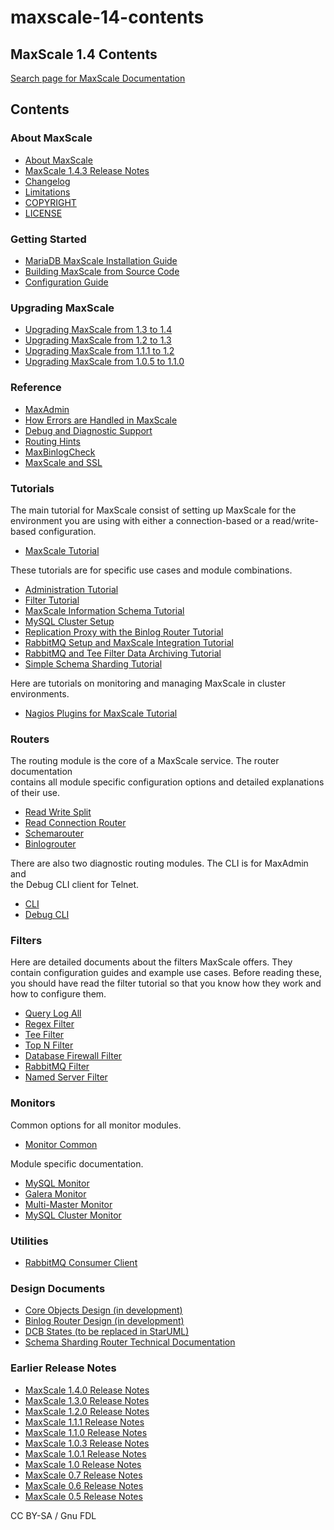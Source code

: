 # maxscale-14-contents

## MaxScale 1.4 Contents

[Search page for MaxScale Documentation](https://mariadb-corporation.github.io/MaxScale/Search/)

## Contents

### About MaxScale

* [About MaxScale](https://mariadb.com/kb/en/about-maxscale/)
* [MaxScale 1.4.3 Release Notes](maxscale-14-release-notes/mariadb-maxscale-143-release-notes.md)
* [Changelog](../mariadb-maxscale-21-06/)
* [Limitations](about-maxscale-14/limitations-and-known-issues-within-maxscale.md)
* [COPYRIGHT](about-maxscale-14/copyrightmd.md)
* [LICENSE](about-maxscale-14/licensemd.md)

### Getting Started

* [MariaDB MaxScale Installation Guide](maxscale-14-getting-started/mariadb-maxscale-installation-guide.md)
* [Building MaxScale from Source Code](maxscale-14-getting-started/building-maxscale-from-source-code.md)
* [Configuration Guide](maxscale-14-getting-started/maxscale-configuration-usage-scenarios.md)

### Upgrading MaxScale

* [Upgrading MaxScale from 1.3 to 1.4](mariadb-maxscale-14-upgrading-maxscale/upgrading-maxscale-from-13-to-14.md)
* [Upgrading MaxScale from 1.2 to 1.3](mariadb-maxscale-14-upgrading-maxscale/upgrading-maxscale-from-12-to-13.md)
* [Upgrading MaxScale from 1.1.1 to 1.2](mariadb-maxscale-14-upgrading-maxscale/5379.md)
* [Upgrading MaxScale from 1.0.5 to 1.1.0](mariadb-maxscale-14-upgrading-maxscale/5380.md)

### Reference

* [MaxAdmin](maxscale-14-reference/maxadmin.md)
* [How Errors are Handled in MaxScale](maxscale-14-reference/how-errors-are-handled-in-maxscale.md)
* [Debug and Diagnostic Support](maxscale-14-reference/maxscale-change-history.md)
* [Routing Hints](maxscale-14-reference/maxscale-hint-syntax.md)
* [MaxBinlogCheck](maxscale-14-reference/maxbinlogcheck.md)
* [MaxScale and SSL](maxscale-14-reference/maxscale-and-ssl.md)

### Tutorials

The main tutorial for MaxScale consist of setting up MaxScale for the environment you are using with either a connection-based or a read/write-based configuration.

* [MaxScale Tutorial](maxscale-14-tutorials/setting-up-maxscale.md)

These tutorials are for specific use cases and module combinations.

* [Administration Tutorial](maxscale-14-tutorials/maxscale-administration-tutorial.md)
* [Filter Tutorial](maxscale-14-tutorials/tutorials-maxscale-filters.md)
* [MaxScale Information Schema Tutorial](maxscale-14-tutorials/maxinfo-plugin.md)
* [MySQL Cluster Setup](maxscale-14-tutorials/mysql-cluster-setup-and-maxscale-configuration.md)
* [Replication Proxy with the Binlog Router Tutorial](maxscale-14-tutorials/maxscale-as-a-replication-proxy.md)
* [RabbitMQ Setup and MaxScale Integration Tutorial](maxscale-14-tutorials/rabbit-mq-setup-and-maxscale-integration.md)
* [RabbitMQ and Tee Filter Data Archiving Tutorial](maxscale-14-tutorials/data-archiving-with-mqfilter-and-tee-filters.md)
* [Simple Schema Sharding Tutorial](maxscale-14-tutorials/maxscale-simple-sharding-with-two-servers.md)

Here are tutorials on monitoring and managing MaxScale in cluster environments.

* [Nagios Plugins for MaxScale Tutorial](maxscale-14-tutorials/maxscale-nagios-plugins-for-nagios-351.md)

### Routers

The routing module is the core of a MaxScale service. The router documentation\
contains all module specific configuration options and detailed explanations\
of their use.

* [Read Write Split](maxscale-14-routers/readwritesplit.md)
* [Read Connection Router](maxscale-14-routers/maxscale-readconnroute.md)
* [Schemarouter](maxscale-14-routers/maxscale-routers-schemarouter-router.md)
* [Binlogrouter](maxscale-14-routers/binlogrouter.md)

There are also two diagnostic routing modules. The CLI is for MaxAdmin and\
the Debug CLI client for Telnet.

* [CLI](../../maxscale-management/maxscale-troubleshooting.md)
* [Debug CLI](maxscale-14-routers/debug-cli.md)

### Filters

Here are detailed documents about the filters MaxScale offers. They contain configuration guides and example use cases. Before reading these, you should have read the filter tutorial so that you know how they work and how to configure them.

* [Query Log All](maxscale-14-filters/maxscale-query-log-all-filter.md)
* [Regex Filter](maxscale-14-filters/maxscale-regex-filter-overview.md)
* [Tee Filter](maxscale-14-filters/maxscale-tee-filter-overview.md)
* [Top N Filter](maxscale-14-filters/maxscale-top-filter-overview.md)
* [Database Firewall Filter](maxscale-14-filters/maxscale-database-firewall-filter.md)
* [RabbitMQ Filter](maxscale-14-filters/maxscale-rabbitmq-filter.md)
* [Named Server Filter](maxscale-14-filters/maxscale-named-server-filter-overview.md)

### Monitors

Common options for all monitor modules.

* [Monitor Common](../mariadb-maxscale-21-06/)

Module specific documentation.

* [MySQL Monitor](maxscale-14-monitors/mysql-monitor.md)
* [Galera Monitor](maxscale-14-monitors/maxscale-galera-monitor.md)
* [Multi-Master Monitor](maxscale-14-monitors/multi-master-monitor.md)
* [MySQL Cluster Monitor](maxscale-14-monitors/ndb-cluster-monitor.md)

### Utilities

* [RabbitMQ Consumer Client](maxscale-14-filters/maxscale-rabbitmq-consumer-client.md)

### Design Documents

* [Core Objects Design (in development)](https://mariadb-corporation.github.io/MaxScale/Design-Documents/core-objects-html-docs)
* [Binlog Router Design (in development)](https://mariadb-corporation.github.io/MaxScale/Design-Documents/binlog-router-html-docs)
* [DCB States (to be replaced in StarUML)](../../mariadb-maxscale-14/Design-Documents/DCB-States.pdf)
* [Schema Sharding Router Technical Documentation](maxscale-design-documents/schemarouter-router-technical-overview.md)

### Earlier Release Notes

* [MaxScale 1.4.0 Release Notes](maxscale-14-release-notes/mariadb-maxscale-140-beta-release-notes.md)
* [MaxScale 1.3.0 Release Notes](maxscale-14-release-notes/mariadb-maxscale-13-release-notes.md)
* [MaxScale 1.2.0 Release Notes](maxscale-14-release-notes/mariadb-maxscale-12-release-notes.md)
* [MaxScale 1.1.1 Release Notes](maxscale-14-release-notes/mariadb-maxscale-111-release-notes.md)
* [MaxScale 1.1.0 Release Notes](maxscale-14-release-notes/maxscale-11-release-notes.md)
* [MaxScale 1.0.3 Release Notes](maxscale-14-release-notes/maxscale-103-ga-new-features.md)
* [MaxScale 1.0.1 Release Notes](maxscale-14-release-notes/maxscale-101-beta-new-features.md)
* [MaxScale 1.0 Release Notes](maxscale-14-release-notes/maxscale-10-beta-new-features.md)
* [MaxScale 0.7 Release Notes](maxscale-14-release-notes/maxscale-07-alpha-new-features.md)
* [MaxScale 0.6 Release Notes](maxscale-14-release-notes/maxscale-bug-fixes.md)
* [MaxScale 0.5 Release Notes](maxscale-14-release-notes/maxscale-05-alpha-new-features.md)

CC BY-SA / Gnu FDL
